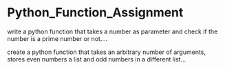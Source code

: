 # Python_Function_Assignment

write a python function that takes a number as parameter and check if the number is a prime number or not....

create a python function that takes an arbitrary number of arguments, stores even numbers a list and odd numbers in a different list...
